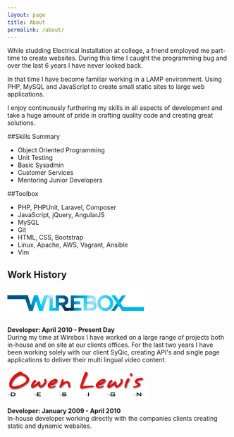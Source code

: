 ```yaml
---
layout: page
title: About
permalink: /about/
---
```


While studding Electrical Installation at college, a friend employed me part-time to create websites. During this time I caught the programming bug and over the last 6 years I have never looked back.

In that time I have become familiar working in a LAMP environment. Using PHP, MySQL and JavaScript to create small static sites to large web applications.

I enjoy continuously furthering my skills in all aspects of development and take a huge amount of pride in crafting quality code and creating great solutions.  

##Skills Summary
* Object Oriented Programming
* Unit Testing
* Basic Sysadmin
* Customer Services
* Mentoring Junior Developers 

##Toolbox
* PHP, PHPUnit, Laravel, Composer
* JavaScript, jQuery, AngularJS
* MySQL
* Git
* HTML, CSS, Bootstrap
* Linux, Apache, AWS, Vagrant, Ansible
* Vim

## Work History
[![Wirebox Logo](/images/wirebox-logo.jpg)](http://www.wirebox.co.uk/)

**Developer: April 2010 - Present Day**  
During my time at Wirebox I have worked on a large range of projects both in-house and on site at our clients offices. For the last two years I have been working solely with our client SyQic, creating API's and single page applications to deliver their multi lingual video content.  

[![Owen Lewis Design Logo](/images/owen-lewis-design-logo.jpg)](http://www.owen-lewis.com/)

**Developer: January 2009 - April 2010**  
In-house developer working directly with the companies clients creating static and dynamic websites. 
